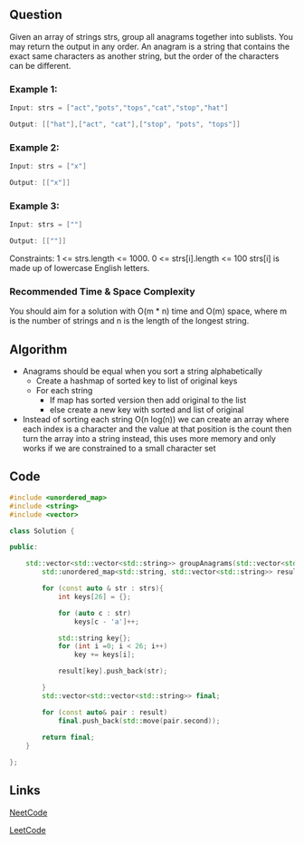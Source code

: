 ## Question
Given an array of strings strs, group all anagrams together into sublists. You may return the output in any order.
An anagram is a string that contains the exact same characters as another string, but the order of the characters can be different.
### Example 1:


```java
Input: strs = ["act","pots","tops","cat","stop","hat"]

Output: [["hat"],["act", "cat"],["stop", "pots", "tops"]]

```
### Example 2:


```java
Input: strs = ["x"]

Output: [["x"]]

```
### Example 3:


```java
Input: strs = [""]

Output: [[""]]

```
Constraints:
1 <= strs.length <= 1000.
0 <= strs[i].length <= 100
strs[i] is made up of lowercase English letters.


### Recommended Time & Space Complexity

You should aim for a solution with O(m * n) time and O(m) space, where m is the number of strings and n is the length of the longest string.





## Algorithm 
- Anagrams should be equal when you sort a string alphabetically 
	- Create a hashmap of sorted key to list of original keys 
	- For each string
		- If map has sorted version then add original to the list 
		- else create a new key with sorted and list of original
- Instead of sorting each string O(n log(n)) we can create an array where each index is a character and the value at that position is the count then turn the array into a string instead, this uses more memory and only works if we are constrained to a small character set
## Code 
```C++
#include <unordered_map>
#include <string>
#include <vector>

class Solution {

public:

    std::vector<std::vector<std::string>> groupAnagrams(std::vector<std::string>& strs) {
        std::unordered_map<std::string, std::vector<std::string>> result;

        for (const auto & str : strs){
            int keys[26] = {};

            for (auto c : str)
                keys[c - 'a']++;

            std::string key{};
            for (int i =0; i < 26; i++)
                key += keys[i];

            result[key].push_back(str);

        }
        std::vector<std::vector<std::string>> final;

        for (const auto& pair : result)
            final.push_back(std::move(pair.second));
            
        return final;
    }

};
```


## Links

[NeetCode](https://neetcode.io/problems/anagram-groups)

[LeetCode](https://leetcode.com/problems/anagram-groups)
